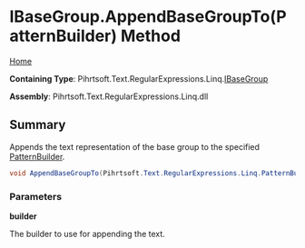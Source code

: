 # IBaseGroup\.AppendBaseGroupTo\(PatternBuilder\) Method

[Home](../../../../../../README.md)

**Containing Type**: Pihrtsoft\.Text\.RegularExpressions\.Linq\.[IBaseGroup](../README.md)

**Assembly**: Pihrtsoft\.Text\.RegularExpressions\.Linq\.dll

## Summary

Appends the text representation of the base group to the specified [PatternBuilder](../../PatternBuilder/README.md)\.

```csharp
void AppendBaseGroupTo(Pihrtsoft.Text.RegularExpressions.Linq.PatternBuilder builder)
```

### Parameters

**builder**

The builder to use for appending the text\.